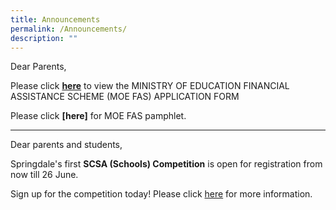 ```yaml
---
title: Announcements
permalink: /Announcements/
description: ""
---
```

Dear Parents,

  
Please click **[here](/files/MOE%20FAS%20Application%20Form%20(30%20Sep%202020)%20final.pdf)** to view the MINISTRY OF EDUCATION FINANCIAL ASSISTANCE SCHEME (MOE FAS) APPLICATION FORM

Please click **[here]** for MOE FAS pamphlet.

---

Dear parents and students, 

Springdale's first **SCSA (Schools) Competition** is open for registration from now till 26 June. 

Sign up for the competition today! Please click [here](/co-curriculum/scsa-schools-competition) for more information.